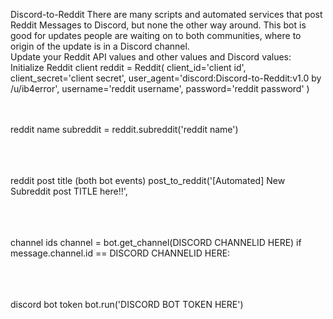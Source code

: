 Discord-to-Reddit
There are many scripts and automated services that post Reddit Messages to Discord, but none the other way around. This bot is good for updates people are waiting on to both communities, where to origin of the update is in a Discord channel.
<br>
Update your Reddit API values and other values and Discord values:
Initialize Reddit client
reddit = Reddit(
    client_id='client id',
    client_secret='client secret',
    user_agent='discord:Discord-to-Reddit:v1.0 by /u/ib4error',
    username='reddit username',
    password='reddit password'
)
<br>

<br><br>
reddit name
subreddit = reddit.subreddit('reddit name')
<br><br>

<br><br>
reddit post title (both bot events)
post_to_reddit('[Automated] New Subreddit post TITLE here!!',
<br><br>

<br><br>
channel ids
channel = bot.get_channel(DISCORD CHANNELID HERE)
if message.channel.id == DISCORD CHANNELID HERE:
<br><br>

<br><br>
discord bot token
bot.run('DISCORD BOT TOKEN HERE')
